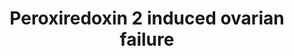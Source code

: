 ---
annotations:
- type: Pathway Ontology
  value: c-Jun N-terminal kinases MAPK signaling pathway
- type: Disease Ontology
  value: ovarian dysfunction
authors:
- Bas Lahaije
- Fehrhart
- Egonw
description: This pathway summarizes the influence of reactive oxygen species on ovarian
  aging, ovarian failure and therefore female infertility.
last-edited: 2020-05-02
organisms:
- Homo sapiens
redirect_from:
- /index.php/Pathway:WP4873
- /instance/WP4873
schema-jsonld:
- '@context': https://schema.org/
  '@id': https://wikipathways.github.io/pathways/WP4873.html
  '@type': Dataset
  creator:
    '@type': Organization
    name: WikiPathways
  description: This pathway summarizes the influence of reactive oxygen species on
    ovarian aging, ovarian failure and therefore female infertility.
  keywords:
  - CASP3
  - 'Reactive oxygen species '
  - Peroxiredoxin-2
  - HSD3B2
  - Progesterone
  - BAX
  - CYP11A1
  - Cytochrome C
  - JNK
  - Estradiol-17beta
  - STAR
  - PARP2
  license: CC0
  name: Peroxiredoxin 2 induced ovarian failure
seo: CreativeWork
title: Peroxiredoxin 2 induced ovarian failure
wpid: WP4873
---